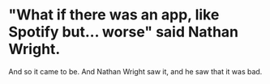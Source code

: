 # "What if there was an app, like Spotify but... worse" said Nathan Wright.

And so it came to be. And Nathan Wright saw it, and he saw that it was bad.

